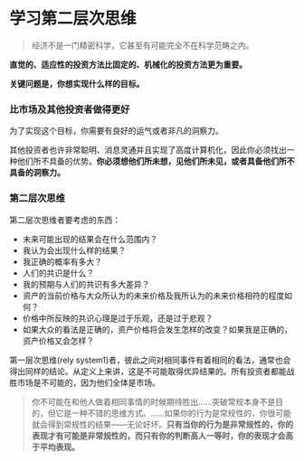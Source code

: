 # 学习第二层次思维

> 经济不是一门精密科学，它甚至有可能完全不在科学范畴之内。

**直觉的、适应性的投资方法比固定的、机械化的投资方法更为重要。**

**关键问题是，你想实现什么样的目标。**

### 比市场及其他投资者做得更好

为了实现这个目标，你需要有良好的运气或者非凡的洞察力。

其他投资者也许非常聪明、消息灵通并且实现了高度计算机化，因此你必须找出一种他们所不具备的优势。**你必须想他们所未想，见他们所未见，或者具备他们所不具备的洞察力。**

### 第二层次思维

第二层次思维者要考虑的东西：

- 未来可能出现的结果会在什么范围内？
- 我认为会出现什么样的结果？
- 我正确的概率有多大？
- 人们的共识是什么？
- 我的预期与人们的共识有多大差异？
- 资产的当前价格与大众所认为的未来价格及我所认为的未来价格相符的程度如何？
- 价格中所反映的共识心理是过于乐观，还是过于悲观？
- 如果大众的看法是正确的，资产价格将会发生怎样的改变？如果我是正确的，资产价格又会怎样？

第一层次思维(rely system1)者，彼此之间对相同事件有着相同的看法，通常也会得出同样的结论。从定义上来讲，这是不可能取得优异结果的。所有投资者都能战胜市场是不可能的，因为他们全体是市场。

> 你不可能在和他人做着相同事情的时候期待胜出……突破常规本身不是目的，但它是一种不错的思维方式。……如果你的行为是常规性的，你很可能就会得到常规性的结果——无论好坏。**只有当你的行为是非常规性的，你的表现才有可能是非常规性的，而只有你的判断高人一等时，你的表现才会高于平均表现。**

